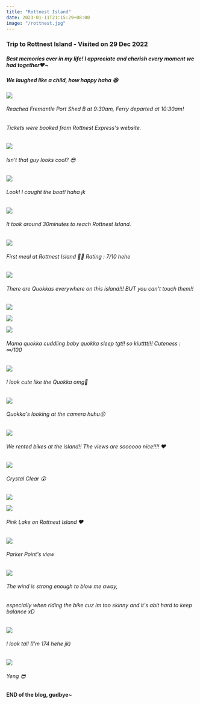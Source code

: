 ```yaml
---
title: "Rottnest Island"
date: 2023-01-11T21:15:29+08:00
image: "/rottnest.jpg"
---
```

### Trip to Rottnest Island - Visited on 29 Dec 2022
##### Best memories ever in my life! I appreciate and cherish every moment we had together❤️~
##### We laughed like a child, how happy haha 😆

![](/freo.jpg)

###### Reached Fremantle Port Shed B at 9:30am, Ferry departed at 10:30am!  
###### Tickets were booked from Rottnest Express's website.  
![](/boat.jpg)
###### Isn't that guy looks cool? 😎

![](/me.jpg)
###### Look! I caught the boat! haha jk

![](/Ferry.jpg)  
###### It took around 30minutes to reach Rottnest Island.

![](/burger.jpg)
###### First meal at Rottnest Island 🍴😋 Rating : 7/10 hehe
![](/quokka2.jpg)
###### There are Quokkas everywhere on this island!!! BUT you can't touch them!!
![](/quokka3.jpg)

![](/quokka5.jpg)

![](/quokka4.jpg)
###### Mama quokka cuddling baby quokka sleep tgt!! so kiutttt!!! Cuteness : ∞/100

![](/Quokka.jpg)
###### I look cute like the Quokka omg🤭

![](/quokka6.jpg)
###### Quokka's looking at the camera huhu😜

![](/ride.jpg)
###### We rented bikes at the island!! The views are soooooo nice!!!! ❤️


![](/sand.jpg)
###### Crystal Clear 😮

![](/sea.jpg)

![](/lake.jpg)
###### Pink Lake on Rottnest Island ❤️ 

![](/bay.jpg)
###### Parker Point's view

![](/sea2.jpg)
###### The wind is strong enough to blow me away,  

###### especially when riding the bike cuz im too skinny and it's abit hard to keep balance xD 

![](/me4.jpg)
###### I look tall (I'm 174 hehe jk)

![](/bb.jpg)
###### Yeng 😎

#### END of the blog, gudbye~